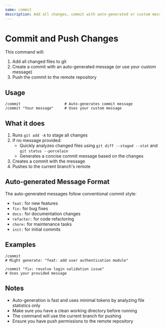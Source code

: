 ```yaml
---
name: commit
description: Add all changes, commit with auto-generated or custom message, and push to remote repository
---
```


# Commit and Push Changes

This command will:
1. Add all changed files to git
2. Create a commit with an auto-generated message (or use your custom message)
3. Push the commit to the remote repository

## Usage

```
/commit                    # Auto-generates commit message
/commit "Your message"     # Uses your custom message
```

## What it does

1. Runs `git add -A` to stage all changes
2. If no message provided:
   - Quickly analyzes changed files using `git diff --staged --stat` and `git status --porcelain`
   - Generates a concise commit message based on the changes
3. Creates a commit with the message
4. Pushes to the current branch's remote

## Auto-generated Message Format

The auto-generated messages follow conventional commit style:
- `feat:` for new features
- `fix:` for bug fixes
- `docs:` for documentation changes
- `refactor:` for code refactoring
- `chore:` for maintenance tasks
- `init:` for initial commits

## Examples

```
/commit
# Might generate: "feat: add user authentication module"

/commit "fix: resolve login validation issue"
# Uses your provided message
```

## Notes

- Auto-generation is fast and uses minimal tokens by analyzing file statistics only
- Make sure you have a clean working directory before running
- The command will use the current branch for pushing
- Ensure you have push permissions to the remote repository
